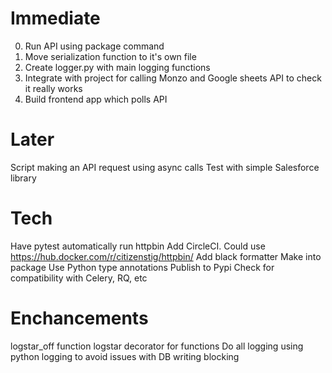 # Immediate

0. Run API using package command
1. Move serialization function to it's own file
2. Create logger.py with main logging functions
3. Integrate with project for calling Monzo and Google sheets API to check it really works
4. Build frontend app which polls API

# Later

Script making an API request using async calls
Test with simple Salesforce library

# Tech

Have pytest automatically run httpbin
Add CircleCI. Could use https://hub.docker.com/r/citizenstig/httpbin/
Add black formatter
Make into package
Use Python type annotations
Publish to Pypi
Check for compatibility with Celery, RQ, etc

# Enchancements

logstar_off function
logstar decorator for functions
Do all logging using python logging to avoid issues with DB writing blocking